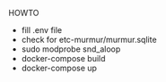 HOWTO
* fill .env file
* check for etc-murmur/murmur.sqlite
* sudo modprobe snd_aloop
* docker-compose build
* docker-compose up

